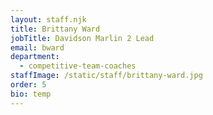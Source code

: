 ```yaml
---
layout: staff.njk
title: Brittany Ward
jobTitle: Davidson Marlin 2 Lead
email: bward
department:
  - competitive-team-coaches
staffImage: /static/staff/brittany-ward.jpg
order: 5
bio: temp
---
```

